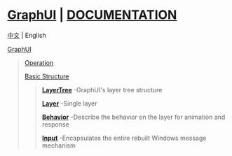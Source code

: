 # [GraphUI](https://github.com/Tclauncher/GraphUI) | [DOCUMENTATION](https://github.com/Tclauncher/GraphUI/blob/master/Documentation/index-en.md)

[中文]() | English

[GraphUI]()

> [Operation]()
>
> [Basic Structure]()
>
> > **[LayerTree]()** -GraphUI's layer tree structure
> >
> > **[Layer]()** -Single layer
> >
> > **[Behavior]()** -Describe the behavior on the layer for animation and response
> >
> > **[Input]()** -Encapsulates the entire rebuilt Windows message mechanism